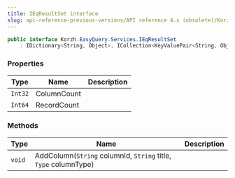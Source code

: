 ```yaml
---
title: IEqResultSet interface
slug: api-reference-previous-versions/API reference 4.x (obsolete)/Korzh.EasyQuery.Services namespace/ieqresultset-interface
---
```



```csharp
public interface Korzh.EasyQuery.Services.IEqResultSet
    : IDictionary<String, Object>, ICollection<KeyValuePair<String, Object>>, IEnumerable<KeyValuePair<String, Object>>, IEnumerable

```

### Properties

| Type | Name | Description | 
| --- | --- | --- | 
| `Int32` | ColumnCount |  | 
| `Int64` | RecordCount |  | 


### Methods

| Type | Name | Description | 
| --- | --- | --- | 
| `void` | AddColumn(`String` columnId, `String` title, `Type` columnType) |  |